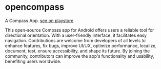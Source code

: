 # opencompass

A Compass App.
[see on playstore](https://play.google.com/store/apps/details?id=mm.marsman.compassopen.opencompass&pli=1)

This open-source Compass app for Android offers users a reliable tool for directional orientation. With a user-friendly interface, it facilitates easy navigation. Contributions are welcome from developers of all levels to enhance features, fix bugs, improve UI/UX, optimize performance, localize, document, test, ensure accessibility, and shape its future. By joining the community, contributors can improve the app's functionality and usability, benefiting users worldwide.


